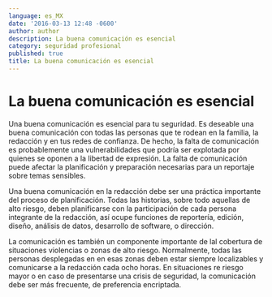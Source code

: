 ```yaml
---
language: es_MX
date: '2016-03-13 12:48 -0600'
author: author
description: La buena comunicación es esencial
category: seguridad profesional
published: true
title: La buena comunicación es esencial
---
```



# La buena comunicación es esencial

Una buena comunicación es esencial para tu seguridad. Es deseable una buena comunicación con todas las personas que te rodean en la familia, la redacción y en tus redes de confianza. De hecho, la falta de comunicación es probablemente una vulnerabilidades que podría ser explotada por quienes se oponen a la libertad de expresión. La falta de comunicación puede afectar la planificación y preparación necesarias para un reportaje sobre temas sensibles.

Una buena comunicación en la redacción debe ser una práctica importante del proceso de planificación. Todas las historias, sobre todo aquellas de alto riesgo, deben planificarse con la participación de cada persona integrante de la redacción, así ocupe funciones de reportería, edición, diseño, análisis de datos, desarrollo de software, o dirección.

La comunicación es también un componente importante de lal cobertura de situaciones violencias o zonas de alto riesgo. Normalmente, todas las personas desplegadas en en esas zonas deben estar siempre localizables y comunicarse a la redacción cada ocho horas. En situaciones re riesgo mayor o en caso de presentarse una crisis de seguridad, la comunicación debe ser más frecuente, de preferencia encriptada.
